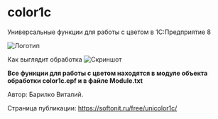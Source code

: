 # color1c
Универсальные функции для работы с цветом в 1С:Предприятие 8

![Логотип](https://softonit.ru/upload/iblock/511/parrot_1417286_640.png "Работа с цветом в 1С")

Как выглядит обработка
![Скриншот](https://softonit.ru/upload/iblock/169/2020_08_06_19_27_10.png "Работа с цветом в 1С")

**Все функции для работы с цветом находятся в модуле объекта обработки color1c.epf и в файле Module.txt**

Автор: Барилко Виталий.

Страница публикации: https://softonit.ru/free/unicolor1c/
